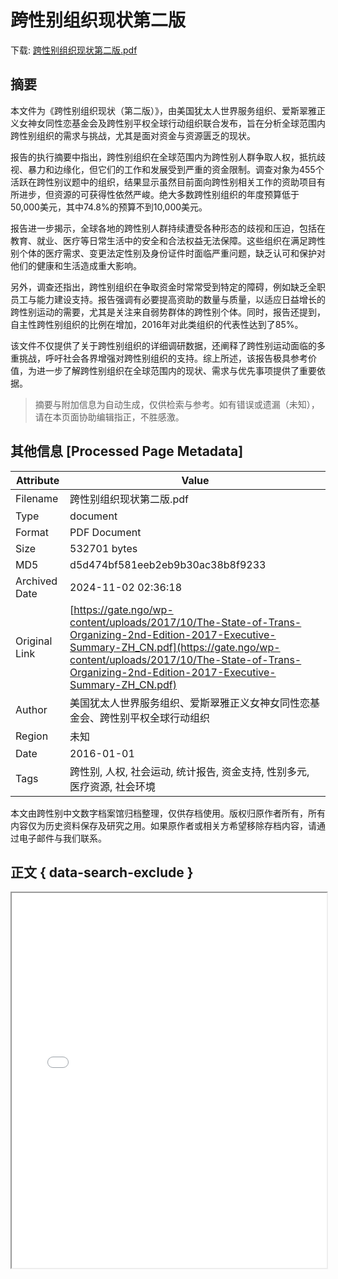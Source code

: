 # 跨性别组织现状第二版

<!-- tcd_download_link -->
下载: <a href="../跨性别组织现状第二版.pdf" download>跨性别组织现状第二版.pdf</a>
<!-- tcd_download_link_end -->

## 摘要

<!-- tcd_abstract -->
本文件为《跨性别组织现状（第二版）》，由美国犹太人世界服务组织、爱斯翠雅正义女神女同性恋基金会及跨性别平权全球行动组织联合发布，旨在分析全球范围内跨性别组织的需求与挑战，尤其是面对资金与资源匮乏的现状。

报告的执行摘要中指出，跨性别组织在全球范围内为跨性别人群争取人权，抵抗歧视、暴力和边缘化，但它们的工作和发展受到严重的资金限制。调查对象为455个活跃在跨性别议题中的组织，结果显示虽然目前面向跨性别相关工作的资助项目有所进步，但资源的可获得性依然严峻。绝大多数跨性别组织的年度预算低于50,000美元，其中74.8%的预算不到10,000美元。

报告进一步揭示，全球各地的跨性别人群持续遭受各种形态的歧视和压迫，包括在教育、就业、医疗等日常生活中的安全和合法权益无法保障。这些组织在满足跨性别个体的医疗需求、变更法定性别及身份证件时面临严重问题，缺乏认可和保护对他们的健康和生活造成重大影响。

另外，调查还指出，跨性别组织在争取资金时常常受到特定的障碍，例如缺乏全职员工与能力建设支持。报告强调有必要提高资助的数量与质量，以适应日益增长的跨性别运动的需要，尤其是关注来自弱势群体的跨性别个体。同时，报告还提到，自主性跨性别组织的比例在增加，2016年对此类组织的代表性达到了85%。

该文件不仅提供了关于跨性别组织的详细调研数据，还阐释了跨性别运动面临的多重挑战，呼吁社会各界增强对跨性别组织的支持。综上所述，该报告极具参考价值，为进一步了解跨性别组织在全球范围内的现状、需求与优先事项提供了重要依据。

<!-- tcd_abstract_end -->

> 摘要与附加信息为自动生成，仅供检索与参考。如有错误或遗漏（未知），请在本页面协助编辑指正，不胜感激。

## 其他信息 [Processed Page Metadata]

| Attribute       | Value                                  |
|-----------------|----------------------------------------|
| Filename        | 跨性别组织现状第二版.pdf                             |
| Type            | document                                 |
| Format          | PDF Document                               |
| Size            | 532701 bytes                           |
| MD5             | d5d474bf581eeb2eb9b30ac38b8f9233                                  |
| Archived Date   | 2024-11-02 02:36:18                             |
| Original Link   | [https://gate.ngo/wp-content/uploads/2017/10/The-State-of-Trans-Organizing-2nd-Edition-2017-Executive-Summary-ZH_CN.pdf](https://gate.ngo/wp-content/uploads/2017/10/The-State-of-Trans-Organizing-2nd-Edition-2017-Executive-Summary-ZH_CN.pdf)                         |
| Author          | 美国犹太人世界服务组织、爱斯翠雅正义女神女同性恋基金会、跨性别平权全球行动组织                               |
| Region          | 未知                               |
| Date            | 2016-01-01                                 |
| Tags            | 跨性别, 人权, 社会运动, 统计报告, 资金支持, 性别多元, 医疗资源, 社会环境                                 |

本文由跨性别中文数字档案馆归档整理，仅供存档使用。版权归原作者所有，所有内容仅为历史资料保存及研究之用。如果原作者或相关方希望移除存档内容，请通过电子邮件与我们联系。

## 正文 { data-search-exclude }

<!-- tcd_main_text -->
<iframe src="../跨性别组织现状第二版.pdf" width="100%" height="600px">
    <p>无法显示PDF，请下载查看。</p>
</iframe>
<!-- tcd_main_text_end -->

